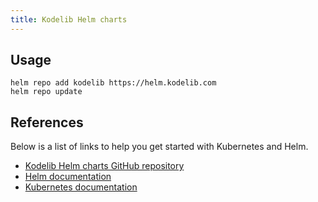 ```yaml
---
title: Kodelib Helm charts
---
```


## Usage

```
helm repo add kodelib https://helm.kodelib.com
helm repo update
```

## References

Below is a list of links to help you get started with Kubernetes and Helm.

* [Kodelib Helm charts GitHub repository](https://github.com/kode-lib/helm-charts)
* [Helm documentation](https://helm.sh/docs/intro/quickstart/)
* [Kubernetes documentation](https://kubernetes.io/docs/home/)
